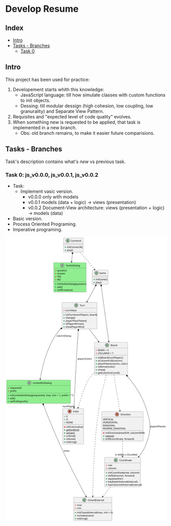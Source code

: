 # Develop Resume

## Index
* [Intro](#intro)
* [Tasks - Branches](#tasks---branches)
    * [Task 0](#task-0-js_v00)

## Intro
This project has been used for practice:

1. Developement starts whith this knowledge:
    - JavaScript language: till how simulate classes with custom functions to init objects.
    - Dessing: till modular dessign (high cohesion, low coupling, low granurality) and Separate View Pattern.
2. Requisites and "expected level of code quality" evolves.
3. When something new is requested to be applied, that task is implemented in a new branch.
    - Obs: old branch remains, to make it easier future comparisions.

## Tasks - Branches
Task's description contains what's <i>new</i> vs previous task.

### Task 0: js_v0.0.0, js_v0.0.1, js_v0.0.2
- Task:
    - Implement vasic version.
        - v0.0.0 only with models
        - v0.0.1 models (data + logic) -> views (presentation)
        - v0.0.2 Document-View architecture: views (presentation + logic) -> models (data)
- Basic version.
- Process Oriented Programing.
- Imperative programing.

![Analysys](../../out/docs/dev-resume/src/analysis/analysis.svg)